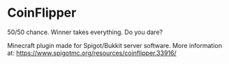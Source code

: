 # CoinFlipper
50/50 chance. Winner takes everything. Do you dare?

Minecraft plugin made for Spigot/Bukkit server software.
More information at:
https://www.spigotmc.org/resources/coinflipper.33916/
